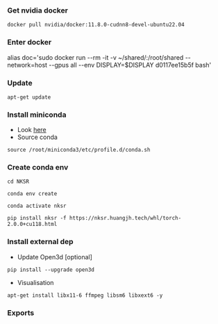 ### Get nvidia docker
```
docker pull nvidia/docker:11.8.0-cudnn8-devel-ubuntu22.04
```
### Enter docker
alias doc='sudo docker run --rm -it -v ~/shared/:/root/shared --network=host --gpus all --env DISPLAY=$DISPLAY d0117ee15b5f bash'
### Update
```
apt-get update
```
### Install miniconda
- Look [here](https://docs.anaconda.com/free/miniconda/index.html)
- Source conda
```
source /root/miniconda3/etc/profile.d/conda.sh
```
### Create conda env
```
cd NKSR
```
```
conda env create
```
```
conda activate nksr
```
```
pip install nksr -f https://nksr.huangjh.tech/whl/torch-2.0.0+cu118.html
```
### Install external dep
- Update Open3d [optional]
```
pip install --upgrade open3d
```
<!-- ```
pip3 install torch torchvision torchaudio --index-url https://download.pytorch.org/whl/cu118 
``` -->
- Visualisation
```
apt-get install libx11-6 ffmpeg libsm6 libxext6 -y
```
### Exports

<!-- ### Torch dependencises
- Scatter
```
pip install torch-scatter -f https://data.pyg.org/whl/torch-2.2.1+cu118.html
```
- Cluster
```
pip install torch-scatter -f https://data.pyg.org/whl/torch-2.2.1+cu118.html -->
``` -->